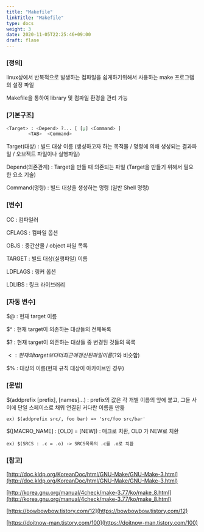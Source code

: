 ```yaml
---
title: "Makefile"
linkTitle: "Makefile"
type: docs
weight: 3
date: 2020-11-05T22:25:46+09:00
draft: flase
---
```


### **[정의]**

 linux상에서 반복적으로 발생하는 컴파일을 쉽게하기위해서 사용하는 make 프로그램의 설정 파일

Makefile을 통하여 library 및 컴파일 환경을 관리 가능

### **[기본구조]**

```bash
<Target> : <Depend> ?... [ [;] <Command> ]
		<TAB>  <Command>
```

Target(대상) : 빌드 대상 이름 (생성하고자 하는 목적물 / 명령에 의해 생성되는 결과파일 / 오브젝트 파일이나 실행파일)

Depend(의존관계) : Target을 만들 때 의존되는 파일 (Target을 만들기 위해서 필요한 요소 기술)

Command(명령) : 빌드 대상을 생성하는 명령 (일반 Shell 명령)

### **[변수]**

CC : 컴파일러

CFLAGS : 컴파일 옵션

OBJS : 중간산물 / object 파일 목록

TARGET : 빌드 대상(실행파일) 이름

LDFLAGS : 링커 옵션

LDLIBS : 링크 라이브러리

### **[자동 변수]**

$@ : 현재 target 이름

$^ :  현재 target이 의존하는 대상들의 전체목록

$? : 현재 target이 의존하는 대상들 중 변경된 것들의 목록

$< : 현재의 target보다 더 최근에 갱신된 파일 이름 ($?와 비슷함)

$% : 대상의 이름(현재 규칙 대상이 아카이브인 경우)

### **[문법]**

$(addprefix [prefix], [names]...) : prefix의 값은 각 개별 이름의 앞에 붙고, 그들 사이에 단일 스페이스로 채워 연결된 커다란 이름을 만듦

	ex) $(addprefix src/, foo bar) => 'src/foo src/bar'


$([MACRO_NAME] : [OLD] = [NEW]) : 매크로 치환, OLD 가 NEW로 치환

	ex) $(SRCS : .c = .o) -> SRCS목록의 .c를 .o로 치환


### **[참고]**

[http://doc.kldp.org/KoreanDoc/html/GNU-Make/GNU-Make-3.html](http://doc.kldp.org/KoreanDoc/html/GNU-Make/GNU-Make-3.html)

[http://korea.gnu.org/manual/4check/make-3.77/ko/make_8.html](http://korea.gnu.org/manual/4check/make-3.77/ko/make_8.html)

[https://bowbowbow.tistory.com/12](https://bowbowbow.tistory.com/12)

[https://doitnow-man.tistory.com/100](https://doitnow-man.tistory.com/100)
